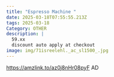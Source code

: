 ```yaml
---
title: "Espresso Machine "
date: 2025-03-18T07:55:55.213Z
tags: 2025-03-18
Category: OTHER
description: |
  59.xx
  discount auto apply at checkout 
image: img/71isreelehl._ac_sl1500_.jpg
---
```

https://amzlink.to/az0j8nHr08pyF
AD